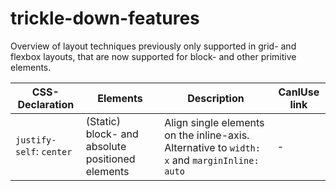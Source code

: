 # trickle-down-features

Overview of layout techniques previously only supported in grid- and flexbox layouts, that are now supported for block- and other primitive elements.

| CSS-Declaration | Elements | Description | CanIUse link
| --- | --- | --- | --- |
| `justify-self`: `center` | (Static) block- and absolute positioned elements | Align single elements on the inline-axis. Alternative to `width: x` and `marginInline: auto` | -

